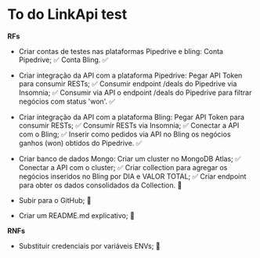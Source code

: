 # To do LinkApi test

**RFs**

-   Criar contas de testes nas plataformas Pipedrive e bling:
    Conta Pipedrive; ✅
    Conta Bling. ✅

-   Criar integração da API com a plataforma Pipedrive:
    Pegar API Token para consumir RESTs; ✅
    Consumir endpoint /deals do Pipedrive via Insomnia; ✅
    Consumir via API o endpoint /deals do Pipedrive para filtrar negócios com status 'won'. ✅

-   Criar integração da API com a plataforma Bling:
    Pegar API Token para consumir RESTs; ✅
    Consumir RESTs via Insomnia; ✅
    Conectar a API com o Bling; ✅
    Inserir como pedidos via API no Bling os negócios ganhos (won) obtidos do Pipedrive. ✅

-   Criar banco de dados Mongo:
    Criar um cluster no MongoDB Atlas; ✅
    Conectar a API com o cluster; ✅
    Criar collection para agregar os negócios inseridos no Bling por DIA e VALOR TOTAL; ✅
    Criar endpoint para obter os dados consolidados da Collection. 🔄

-   Subir para o GitHub; 🔄
-   Criar um README.md explicativo; 🔄

**RNFs**

-   Substituir credenciais por variáveis ENVs; 🔄
